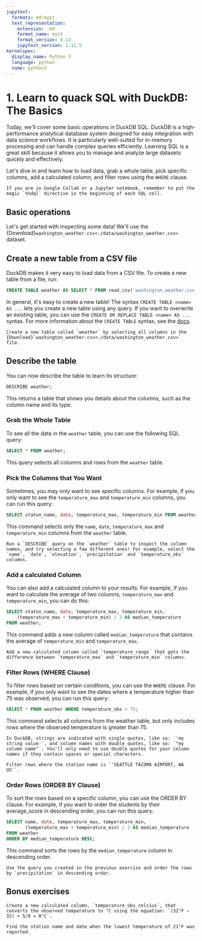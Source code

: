 ```yaml
---
jupytext:
  formats: md:myst
  text_representation:
    extension: .md
    format_name: myst
    format_version: 0.13
    jupytext_version: 1.11.5
kernelspec:
  display_name: Python 3
  language: python
  name: python3
---
```


# 1. Learn to quack SQL with DuckDB: The Basics

Today, we'll cover some basic operations in DuckDB SQL. DuckDB is a high-performance analytical database system designed for easy integration with data science workflows. It is particularly well-suited for in-memory processing and can handle complex queries efficiently. Learning SQL is a great skill because it allows you to manage and analyze large datasets quickly and effectively.

Let's dive in and learn how to load data, grab a whole table, pick specific columns, add a calculated column, and filter rows using the `WHERE` clause.

```{Note}
If you are in Google Collab or a Jupyter notebook, remember to put the magic `%%dql` directive in the beginning of each SQL cell.
```

## Basic operations

Let's get started with inspecting some data! We'll use the {Download}`washington_weather.csv<./data/washington_weather.csv>` dataset.

## Create a new table from a CSV file

DuckDB makes it very easy to load data from a CSV file. To create a new table from a file, run:

```SQL
CREATE TABLE weather AS SELECT * FROM read_csv('washington_weather.csv');
```

In general, it's easy to create a new table! The syntax `CREATE TABLE <name> AS ...` lets you create a new table using any query. If you want to overwrite an existing table, you can use the `CREATE OR REPLACE TABLE <name> AS ...` syntax. For more information about the `CREATE TABLE` syntax, see the <a href="https://duckdb.org/docs/sql/statements/create_table" target="_blank">docs</a>.

```{admonition} Exercise
Create a new table called `weather` by selecting all columns in the {Download}`washington_weather.csv<./data/washington_weather.csv>` file.
```

## Describe the table

You can now describe the table to learn its structure:

```SQL
DESCRIBE weather;
```

This returns a table that shows you details about the columns, such as the column name and its type.

### Grab the Whole Table

To see all the data in the `weather` table, you can use the following SQL query:

```SQL
SELECT * FROM weather;
```

This query selects all columns and rows from the `weather` table.

### Pick the Columns that You Want

Sometimes, you may only want to see specific columns. For example, if you only want to see the `temperature_max` and `temperature_min` columns, you can run this query:

```SQL
SELECT staton_name, date, temperature_max, temperature_min FROM weather;
```

This command selects only the `name`, `date`, `temperature_max` and `temperature_min` columns from the `weather` table.

```{admonition} Exercise
Run a `DESCRIBE` query on the `weather` table to inspect the column names, and try selecting a few different ones! For example, select the `name`, `date`, `elevation`, `precipitation` and `temperature_obs` columns.
```

### Add a calculated Column

You can also add a calculated column to your results. For example, if you want to calculate the average of two columns, `temperature_max` and `temperature_min`, you can do this:

```SQL
SELECT staton_name, date, temperature_max, temperature_min, 
    (temperature_max + temperature_min) / 2 AS median_temperature 
FROM weather;
```

This command adds a new column called `median_temperature` that contains the average of `temperature_min` and `temperature_max`.

```{admonition} Exercise
Add a new calculated column called `temperature_range` that gets the difference between `temperature_max` and `temperature_min` columns.
```

### Filter Rows (WHERE Clause)
To filter rows based on certain conditions, you can use the `WHERE` clause. For example, if you only want to see the dates where a temperature higher than 75 was observed, you can run this query:

```SQL
SELECT * FROM weather WHERE temperature_obs > 75;
```

This command selects all columns from the weather table, but only includes rows where the observed temperature is greater than 75.

```{note}
In DuckDB, strings are indicated with single quotes, like so: `'my string value'`, and column names with double quotes, like so: `"my column name"`. You'll only need to use double quotes for your column names if they contain spaces or special characters.
```

```{admonition} Exercise
Filter rows where the station name is `'SEATTLE TACOMA AIRPORT, WA US'`.
```

### Order Rows (ORDER BY Clause)
To sort the rows based on a specific column, you can use the ORDER BY clause. For example, if you want to order the students by their average_score in descending order, you can run this query:

```SQL
SELECT name, date, temperature_max, temperature_min, 
       (temperature_max + temperature_min) / 2 AS median_temperature 
FROM weather
ORDER BY median_temperature DESC;
```

This command sorts the rows by the `median_temperature` column in descending order.

```{admonition} Exercise
Use the query you created in the previous exercise and order the rows by `precipitation` in descending order.
```

## Bonus exercises

```{admonition} Exercise
Create a new calculated column, `temperature_obs_celcius`, that converts the observed temperature to °C using the equation: `(32°F − 32) × 5/9 = 0°C`.
```

```{admonition} Exercise
Find the station name and date when the lowest temperature of 21°F was reported.
```
